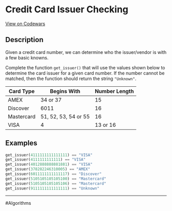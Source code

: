 # Credit Card Issuer Checking

[View on Codewars](https://www.codewars.com/kata/5701e43f86306a615c001868/train/python)

## Description

Given a credit card number, we can determine who the issuer/vendor is with a few basic knowns.

Complete the function `get_issuer()` that will use the values shown below to determine the card issuer for a given card number. If the number cannot be matched, then the function should return the string `"Unknown"`.

| Card Type   | Begins With           | Number Length |
|-------------|----------------------|---------------|
| AMEX        | 34 or 37             | 15            |
| Discover    | 6011                 | 16            |
| Mastercard  | 51, 52, 53, 54 or 55 | 16            |
| VISA        | 4                    | 13 or 16      |

## Examples

```python
get_issuer(4111111111111111) == "VISA"
get_issuer(4111111111111) == "VISA"
get_issuer(4012888888881881) == "VISA"
get_issuer(378282246310005) == "AMEX"
get_issuer(6011111111111117) == "Discover"
get_issuer(5105105105105100) == "Mastercard"
get_issuer(5105105105105106) == "Mastercard"
get_issuer(9111111111111111) == "Unknown"
```

---

#Algorithms